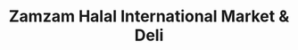 ---
title: "Zamzam Halal International Market & Deli"
url: /denver/zamzam-halal-international-market-and-deli/
shop: supermarket
---